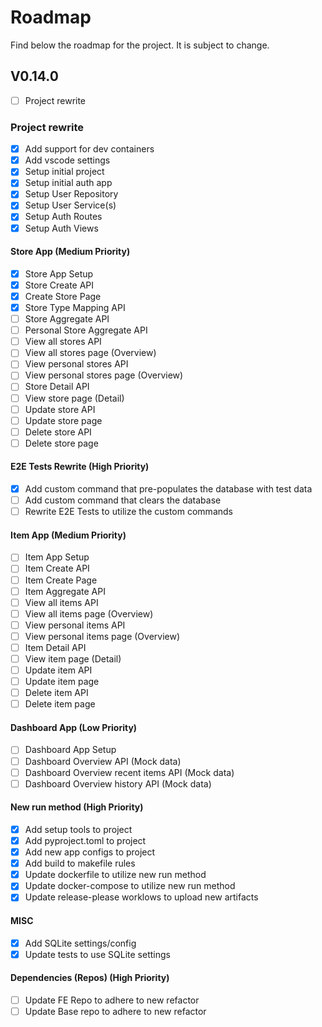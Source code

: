 # Roadmap

Find below the roadmap for the project. It is subject to change.

## V0.14.0

- [ ] Project rewrite

### Project rewrite

- [x] Add support for dev containers
- [x] Add vscode settings
- [x] Setup initial project
- [x] Setup initial auth app
- [x] Setup User Repository
- [x] Setup User Service(s)
- [x] Setup Auth Routes
- [x] Setup Auth Views

#### Store App (Medium Priority)

- [x] Store App Setup
- [x] Store Create API
- [x] Create Store Page
- [x] Store Type Mapping API
- [ ] Store Aggregate API
- [ ] Personal Store Aggregate API
- [ ] View all stores API
- [ ] View all stores page (Overview)
- [ ] View personal stores API
- [ ] View personal stores page (Overview)
- [ ] Store Detail API
- [ ] View store page (Detail)
- [ ] Update store API
- [ ] Update store page
- [ ] Delete store API
- [ ] Delete store page

#### E2E Tests Rewrite (High Priority)

- [x] Add custom command that pre-populates the database with test data
- [ ] Add custom command that clears the database
- [ ] Rewrite E2E Tests to utilize the custom commands

#### Item App (Medium Priority)

- [ ] Item App Setup
- [ ] Item Create API
- [ ] Item Create Page
- [ ] Item Aggregate API
- [ ] View all items API
- [ ] View all items page (Overview)
- [ ] View personal items API
- [ ] View personal items page (Overview)
- [ ] Item Detail API
- [ ] View item page (Detail)
- [ ] Update item API
- [ ] Update item page
- [ ] Delete item API
- [ ] Delete item page

#### Dashboard App (Low Priority)

- [ ] Dashboard App Setup
- [ ] Dashboard Overview API (Mock data)
- [ ] Dashboard Overview recent items API (Mock data)
- [ ] Dashboard Overview history API (Mock data)

#### New run method (High Priority)

- [x] Add setup tools to project
- [x] Add pyproject.toml to project
- [x] Add new app configs to project
- [x] Add build to makefile rules
- [x] Update dockerfile to utilize new run method
- [x] Update docker-compose to utilize new run method
- [x] Update release-please worklows to upload new artifacts

#### MISC

- [x] Add SQLite settings/config
- [x] Update tests to use SQLite settings

#### Dependencies (Repos) (High Priority)

- [ ] Update FE Repo to adhere to new refactor
- [ ] Update Base repo to adhere to new refactor
